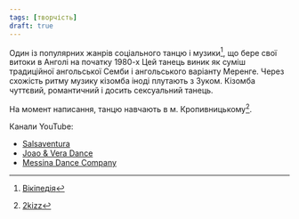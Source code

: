 ```yaml
---
tags: [творчість]
draft: true
---
```


Один із популярних жанрів соціального танцю і музики[^wiki], що бере свої витоки в Анголі на початку 1980-х Цей танець виник як суміш традиційної ангольської Семби і ангольського варіанту Меренге. Через схожість ритму музику кізомба іноді плутають з Зуком. Кізомба чуттєвий, романтичний і досить сексуальний танець.

На момент написання, танцю навчають в м. Кропивницькому[^2kizz].

Канали YouTube:

- [Salsaventura](https://www.youtube.com/@salsaventura)
- [Joao & Vera Dance](https://www.youtube.com/@JoaoVeraDance)
- [Messina Dance Company](https://www.youtube.com/@MessinaDanceCompany)

[^wiki]: [Вікіпедія](https://uk.wikipedia.org/wiki/%D0%9A%D1%96%D0%B7%D0%BE%D0%BC%D0%B1%D0%B0)
[^2kizz]: [2kizz](https://www.facebook.com/2kizz/)
